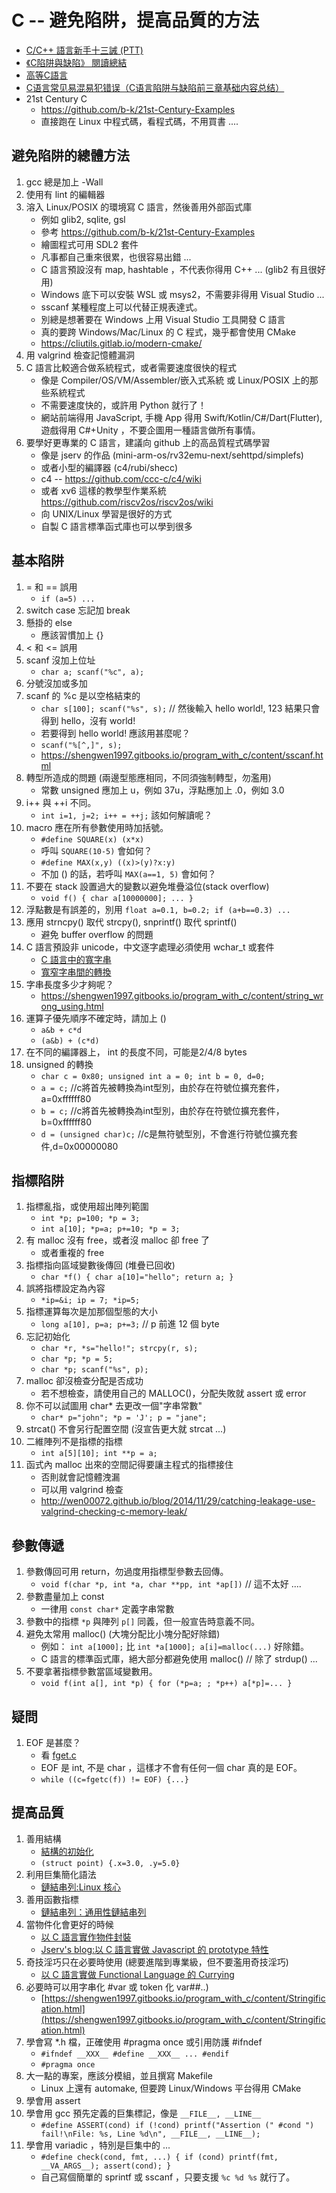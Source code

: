 # C -- 避免陷阱，提高品質的方法

* [C/C++ 語言新手十三誡 (PTT)](https://www.ptt.cc/bbs/C_and_CPP/M.1465304337.A.9F2.html)
* [《C陷阱與缺陷》 閱讀總結](https://codertw.com/%E7%A8%8B%E5%BC%8F%E8%AA%9E%E8%A8%80/429214/)
* [高等C語言](https://shengwen1997.gitbooks.io/program_with_c/content/index.html)
* [C语言常见易混易犯错误（C语言陷阱与缺陷前三章基础内容总结）](https://zhuanlan.zhihu.com/p/168784500)
* 21st Century C
    * https://github.com/b-k/21st-Century-Examples
    * 直接跑在 Linux 中程式碼，看程式碼，不用買書 ....

## 避免陷阱的總體方法

1. gcc 總是加上 -Wall
2. 使用有 lint 的編輯器
3. 溶入 Linux/POSIX 的環境寫 C 語言，然後善用外部函式庫
    * 例如 glib2, sqlite, gsl
    * 參考 https://github.com/b-k/21st-Century-Examples
    * 繪圖程式可用 SDL2 套件
    * 凡事都自己重來很累，也很容易出錯 ...
    * C 語言預設沒有 map, hashtable ，不代表你得用 C++ ... (glib2 有且很好用)
    * Windows 底下可以安裝 WSL 或 msys2，不需要非得用 Visual Studio ... 
    * sscanf 某種程度上可以代替正規表達式。
    * 別總是想著要在 Windows 上用 Visual Studio 工具開發 C 語言
    * 真的要跨 Windows/Mac/Linux 的 C 程式，幾乎都會使用 CMake
    * https://cliutils.gitlab.io/modern-cmake/
4. 用 valgrind 檢查記憶體漏洞
5. C 語言比較適合做系統程式，或者需要速度很快的程式
    * 像是 Compiler/OS/VM/Assembler/嵌入式系統 或 Linux/POSIX 上的那些系統程式
    * 不需要速度快的，或許用 Python 就行了！
    * 網站前端得用 JavaScript, 手機 App 得用 Swift/Kotlin/C#/Dart(Flutter), 遊戲得用 C#+Unity ，不要企圖用一種語言做所有事情。
6. 要學好更專業的 C 語言，建議向 github 上的高品質程式碼學習
    * 像是 jserv 的作品 (mini-arm-os/rv32emu-next/sehttpd/simplefs)
    * 或者小型的編譯器 (c4/rubi/shecc)
    * c4 -- https://github.com/ccc-c/c4/wiki
    * 或者 xv6 這樣的教學型作業系統 https://github.com/riscv2os/riscv2os/wiki
    * 向 UNIX/Linux 學習是很好的方式
    * 自製 C 語言標準函式庫也可以學到很多

## 基本陷阱

1. = 和 == 誤用
    * `if (a=5) ...`
2. switch case 忘記加 break
3. 懸掛的 else
    * 應該習慣加上 {}
4. < 和 <= 誤用
5. scanf 沒加上位址
    * `char a; scanf("%c", a);`
6. 分號沒加或多加
7. scanf 的 %c 是以空格結束的
    * `char s[100]; scanf("%s", s);` // 然後輸入 hello world!, 123 結果只會得到 hello，沒有 world!
    * 若要得到 hello world! 應該用甚麼呢？
    * `scanf("%[^,]", s);`
    * https://shengwen1997.gitbooks.io/program_with_c/content/sscanf.html
8. 轉型所造成的問題 (兩邊型態應相同，不同須強制轉型，勿濫用)
    * 常數 unsigned 應加上 u，例如 37u，浮點應加上 .0，例如 3.0
9. i++ 與 ++i 不同。
    * `int i=1, j=2; i++ = ++j;` 該如何解讀呢？
10. macro 應在所有參數使用時加括號。
    * `#define SQUARE(x) (x*x)`
    * 呼叫 `SQUARE(10-5)` 會如何？
    * `#define MAX(x,y) ((x)>(y)?x:y)`
    * 不加 () 的話，若呼叫 `MAX(a==1, 5)` 會如何？
11. 不要在 stack 設置過大的變數以避免堆疊溢位(stack overflow)
    * `void f() { char a[10000000]; ... }`
12. 浮點數是有誤差的，別用 `float a=0.1, b=0.2; if (a+b==0.3) ... `
13. 應用 strncpy() 取代 strcpy(), snprintf() 取代 sprintf()
    * 避免 buffer overflow 的問題
14. C 語言預設非 unicode，中文逐字處理必須使用 wchar_t 或套件
    * [C 語言中的寬字串](https://shengwen1997.gitbooks.io/program_with_c/content/wide_string.html)
    * [寬窄字串間的轉換](https://shengwen1997.gitbooks.io/program_with_c/content/wide_narrow_transform.html)
15. 字串長度多少才夠呢？
    * https://shengwen1997.gitbooks.io/program_with_c/content/string_wrong_using.html
16. 運算子優先順序不確定時，請加上 ()
    * `a&b + c*d`
    * `(a&b) + (c*d)`
17. 在不同的編譯器上， int 的長度不同，可能是2/4/8 bytes
18. unsigned 的轉換
    * `char c = 0x80; unsigned int a = 0; int b = 0, d=0; `
    * `a = c;` //c將首先被轉換為int型別，由於存在符號位擴充套件，a=0xffffff80
    * `b = c;` //c將首先被轉換為int型別，由於存在符號位擴充套件，b=0xffffff80
    * `d = (unsigned char)c;` //c是無符號型別，不會進行符號位擴充套件,d=0x00000080

## 指標陷阱

1. 指標亂指，或使用超出陣列範圍
    * `int *p; p=100; *p = 3;`
    * `int a[10]; *p=a; p+=10; *p = 3;`
2. 有 malloc 沒有 free，或者沒 malloc 卻 free 了
    * 或者重複的 free 
3. 指標指向區域變數後傳回 (堆疊已回收)
    * `char *f() { char a[10]="hello"; return a; }`
4. 誤將指標設定為內容
    * `*ip=&i; ip = 7; *ip=5;`
5. 指標運算每次是加那個型態的大小
    * `long a[10], p=a; p+=3;` // p 前進 12 個 byte 
6. 忘記初始化
    * `char *r, *s="hello!"; strcpy(r, s);`
    * `char *p; *p = 5;`
    * `char *p; scanf("%s", p);`
7. malloc 卻沒檢查分配是否成功
    * 若不想檢查，請使用自己的 MALLOC()，分配失敗就 assert 或 error
8. 你不可以試圖用 char* 去更改一個"字串常數"
    * `char* p="john"; *p = 'J'; p = "jane";`
9. strcat() 不會另行配置空間 (沒宣告更大就 strcat ...)
10. 二維陣列不是指標的指標
    * `int a[5][10]; int **p = a;`
11. 函式內 malloc 出來的空間記得要讓主程式的指標接住
    * 否則就會記憶體洩漏
    * 可以用 valgrind 檢查
    * http://wen00072.github.io/blog/2014/11/29/catching-leakage-use-valgrind-checking-c-memory-leak/

## 參數傳遞

1. 參數傳回可用 return，勿過度用指標型參數去回傳。
    * `void f(char *p, int *a, char **pp, int *ap[])` // 這不太好 ....
2. 參數盡量加上 const
    * 一律用 `const char*` 定義字串常數
3. 參數中的指標 `*p` 與陣列 `p[]` 同義，但一般宣告時意義不同。
4. 避免太常用 malloc() (大塊分配比小塊分配好除錯)
    * 例如： `int a[1000];` 比 `int *a[1000]; a[i]=malloc(...)` 好除錯。
    * C 語言的標準函式庫，絕大部分都避免使用 malloc() // 除了 strdup() ...
5. 不要拿著指標參數當區域變數用。
    * `void f(int a[], int *p) { for (*p=a; ; *p++) a[*p]=... }`

## 疑問

1. EOF 是甚麼？ 
    * 看 [fget.c](./std/fget.c)
    * EOF 是 int, 不是 char ，這樣才不會有任何一個 char 真的是 EOF。
    * `while ((c=fgetc(f)) != EOF) {...}`

## 提高品質

1. 善用結構
    * [結構的初始化](https://shengwen1997.gitbooks.io/program_with_c/content/struct_init.html)
    * `(struct point) {.x=3.0, .y=5.0}`
2. 利用巨集簡化語法
    * [鏈結串列:Linux 核心](https://shengwen1997.gitbooks.io/program_with_c/content/linking_list_external_object.html)
3. 善用函數指標
    * [鏈結串列：通用性鏈結串列](https://shengwen1997.gitbooks.io/program_with_c/content/linking_list_with_object.html)
4. 當物件化會更好的時候
    * [以 C 語言實作物件封裝](https://shengwen1997.gitbooks.io/program_with_c/content/encapsulation.html)
    * [Jserv's blog:以 C 語言實做 Javascript 的 prototype 特性](http://blog.linux.org.tw/~jserv/archives/002057.html)
5. 奇技淫巧只在必要時使用 (總要進階到專業級，但不要濫用奇技淫巧)
    * [以 C 語言實做 Functional Language 的 Currying](http://blog.linux.org.tw/~jserv/archives/002029.html)
6. 必要時可以用字串化 #var 或 token 化 var##..)
    * [https://shengwen1997.gitbooks.io/program_with_c/content/Stringification.html](https://shengwen1997.gitbooks.io/program_with_c/content/Stringification.html)
7. 學會寫 *.h 檔，正確使用 #pragma once 或引用防護 #ifndef
    * `#ifndef __XXX__ #define __XXX__ ... #endif`
    * `#pragma once`
8. 大一點的專案，應該分模組，並且撰寫 Makefile
    * Linux 上還有 automake, 但要跨 Linux/Windows 平台得用 CMake
9. 學會用 assert 
10. 學會用 gcc 預先定義的巨集標記，像是 `__FILE__, __LINE__`
    * `#define ASSERT(cond) if (!cond) printf("Assertion (" #cond ") fail!\nFile: %s, Line %d\n", __FILE__, __LINE__);`
11. 學會用 variadic ，特別是巨集中的 ...
    * `#define check(cond, fmt, ...) { if (cond) printf(fmt, __VA_ARGS__); assert(cond); }`
    * 自己寫個簡單的 sprintf 或 sscanf ，只要支援 `%c %d %s` 就行了。
